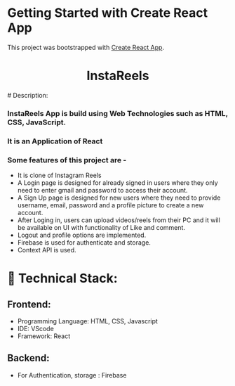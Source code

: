 # Getting Started with Create React App

This project was bootstrapped with [Create React App](https://github.com/facebook/create-react-app).

<h1 align="center">
  InstaReels
</h1>
# Description:

### InstaReels App is build using Web Technologies such as HTML, CSS, JavaScript.
### It is an Application of React
### Some features of this project are -
- It is clone of Instagram Reels
- A Login page is designed for already signed in users where they only need to enter gmail and password to access their account.
- A Sign Up page is designed for new users where they need to provide username, email, password and a profile picture to create a new account.
- After Loging in, users can upload videos/reels from their PC and it will be available on UI with functionality of Like and comment.
- Logout and profile options are implemented.
- Firebase is used for authenticate and storage.
- Context API is used.
  
# 🚀 Technical Stack:

## Frontend:
- Programming Language: HTML, CSS, Javascript
- IDE: VScode
- Framework: React

## Backend:
- For Authentication, storage : Firebase

